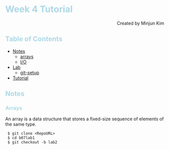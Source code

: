 # <span style="color:#ADD8E6">Week 4 Tutorial</span>

<div align="right"> Created by Minjun Kim </div>


## <span style="color:#ADD8E6">Table of Contents </span> 
- [Notes](#notes)
  - [arrays](#arrays)
  - [I/O](#IO)
- [Lab](#lab)
  - [git-setup](#setup)
- [Tutorial](#tutorial)

<a id="notes"></a>
## <span style="color:#ADD8E6">Notes </span> 

<a id="arrays"></a>
### <span style="color:#ADD8E6">Arrays </span> 

An array is a data structure that stores a fixed-size sequence of elements of the same type.









```
 $ git clone <RepoURL>
 $ cd b07lab1
 $ git checkout -b lab2
```


